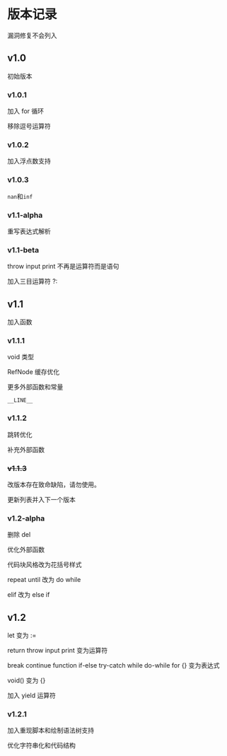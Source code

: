 # 版本记录

漏洞修复不会列入

## v1.0

初始版本

### v1.0.1

加入 for 循环

移除逗号运算符

### v1.0.2

加入浮点数支持

### v1.0.3

`nan`和`inf`

### v1.1-alpha

重写表达式解析

### v1.1-beta

throw input print 不再是运算符而是语句

加入三目运算符 ?:

## v1.1

加入函数

### v1.1.1

void 类型

RefNode 缓存优化

更多外部函数和常量

`__LINE__`

### v1.1.2

跳转优化

补充外部函数

### ~~v1.1.3~~

改版本存在致命缺陷，请勿使用。

更新列表并入下一个版本

### v1.2-alpha

删除 del

优化外部函数

代码块风格改为花括号样式

repeat until 改为 do while

elif 改为 else if

## v1.2

let 变为 :=

return throw input print 变为运算符

break continue function if-else try-catch while do-while for {} 变为表达式

void() 变为 {}

加入 yield 运算符

### v1.2.1

加入重现脚本和绘制语法树支持

优化字符串化和代码结构